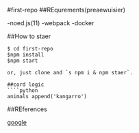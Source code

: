#first-repo
##REqurements(preaewuisier)

-noed.js(11)
-webpack
-docker

##How to staer

```shell
$ cd first-repo
$npm install
$npm start

or, just clone and `s npm i & npm staer`.

##cord logic
````python
animals append('kangarro')
```

##REferences

[google](https:www.google.com/)


